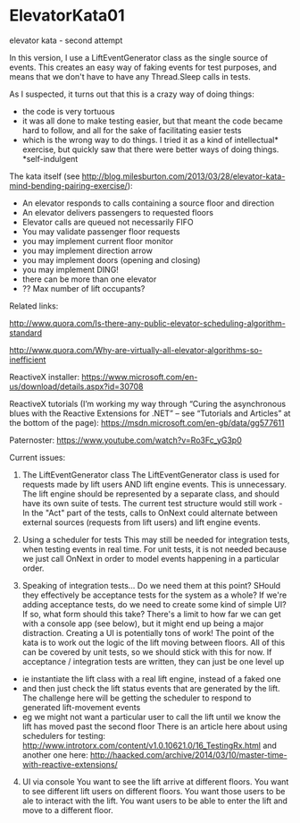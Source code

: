 # ElevatorKata01
elevator kata - second attempt 

In this version, I use a LiftEventGenerator class as the single source of events.
This creates an easy way of faking events for test purposes, and means that we don't have to have any Thread.Sleep calls in tests.

As I suspected, it turns out that this is a crazy way of doing things:
 - the code is very tortuous
 - it was all done to make testing easier, but that meant the code became hard to follow, and all for the sake of facilitating easier tests
 - which is the wrong way to do things.
I tried it as a kind of intellectual* exercise, but quickly saw that there were better ways of doing things.
*self-indulgent

The kata itself (see http://blog.milesburton.com/2013/03/28/elevator-kata-mind-bending-pairing-exercise/):

- An elevator responds to calls containing a source floor and direction
- An elevator delivers passengers to requested floors
- Elevator calls are queued not necessarily FIFO
- You may validate passenger floor requests
- you may implement current floor monitor
- you may implement direction arrow
- you may implement doors (opening and closing)
- you may implement DING!
- there can be more than one elevator
- ?? Max number of lift occupants?

Related links:

http://www.quora.com/Is-there-any-public-elevator-scheduling-algorithm-standard

http://www.quora.com/Why-are-virtually-all-elevator-algorithms-so-inefficient

ReactiveX installer:
https://www.microsoft.com/en-us/download/details.aspx?id=30708
 
ReactiveX tutorials (I’m working my way through “Curing the asynchronous blues with the Reactive Extensions for .NET” – see “Tutorials and Articles” at the bottom of the page):
https://msdn.microsoft.com/en-gb/data/gg577611

Paternoster: https://www.youtube.com/watch?v=Ro3Fc_yG3p0

Current issues:

1. The LiftEventGenerator class 
The LiftEventGenerator class is used for requests made by lift users AND lift engine events.
This is unnecessary. The lift engine should be represented by a separate class, and should have its own suite of tests.
The current test structure would still work - In the "Act" part of the tests, calls to OnNext could alternate 
between external sources (requests from lift users) and lift engine events.

2. Using a scheduler for tests
This may still be needed for integration tests, when testing events in real time.
For unit tests, it is not needed because we just call OnNext in order to model events happening in a particular order.

3. Speaking of integration tests...
Do we need them at this point? SHould they effectively be acceptance tests for the system as a whole?
If we're adding acceptance tests, do we need to create some kind of simple UI?
If so, what form should this take? There's a limit to how far we can get with a console app (see below), but it might end up being a major distraction.
Creating a UI is potentially tons of work! 
The point of the kata is to work out the logic of the lift moving between floors.
All of this can be covered by unit tests, so we should stick with this for now.
If acceptance / integration tests are written, they can just be one level up 
- ie instantiate the lift class with a real lift engine, instead of a faked one
- and then just check the lift status events that are generated by the lift.
The challenge here will be getting the scheduler to respond to generated lift-movement events
- eg we might not want a particular user to call the lift until we know the lift has moved past the second floor
There is an article here about using schedulers for testing:
http://www.introtorx.com/content/v1.0.10621.0/16_TestingRx.html
and another one here: http://haacked.com/archive/2014/03/10/master-time-with-reactive-extensions/

4. UI via console
You want to see the lift arrive at different floors. 
You want to see different lift users on different floors.
You want those users to be ale to interact with the lift.
You want users to be able to enter the lift and move to a different floor.